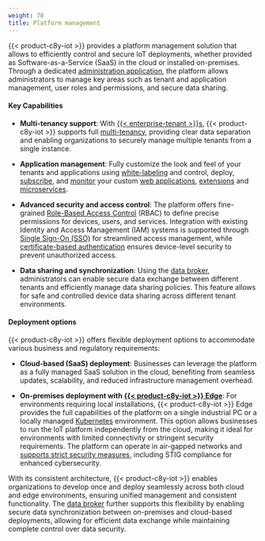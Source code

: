 ```yaml
---
weight: 70
title: Platform management
---
```


{{< product-c8y-iot >}} provides a platform management solution that allows to efficiently control and secure IoT deployments, whether provided as Software-as-a-Service (SaaS) in the cloud or installed on-premises. Through a dedicated [administration application](/standard-tenant/standard-tenant-introduction/), the platform allows administrators to manage key areas such as tenant and application management, user roles and permissions, and secure data sharing.

#### Key Capabilities
- **Multi-tenancy support**: With [{{< enterprise-tenant >}}s](/enterprise-tenant/enterprise-tenant-introduction/), {{< product-c8y-iot >}} supports full [multi-tenancy](/concepts/tenant-hierarchy/), providing clear data separation and enabling organizations to securely manage multiple tenants from a single instance.

- **Application management**: Fully customize the look and feel of your tenants and applications using [white-labeling](/enterprise-tenant/customization/#branding) and control, deploy, [subscribe](/enterprise-tenant/managing-tenants/#subscribing-applications), and [monitor](/standard-tenant/ecosystem/#monitoring-microservices) your custom [web applications](/standard-tenant/ecosystem/#managing-applications), [extensions](/standard-tenant/ecosystem/#extensions) and [microservices](/standard-tenant/ecosystem/#managing-microservices).

- **Advanced security and access control**: The platform offers fine-grained [Role-Based Access Control](/standard-tenant/managing-permissions/) (RBAC) to define precise permissions for devices, users, and services. Integration with existing Identity and Access Management (IAM) systems is supported through [Single Sign-On (SSO)](/authentication/sso/) for streamlined access management, while [certificate-based authentication](/device-integration/device-certificates/) ensures device-level security to prevent unauthorized access.

- **Data sharing and synchronization**: Using the [data broker](/data-broker/data-broker-application/), administrators can enable secure data exchange between different tenants and efficiently manage data sharing policies. This feature allows for safe and controlled device data sharing across different tenant environments.


#### Deployment options
{{< product-c8y-iot >}} offers flexible deployment options to accommodate various business and regulatory requirements:

- **Cloud-based (SaaS) deployment**: Businesses can leverage the platform as a fully managed SaaS solution in the cloud, benefiting from seamless updates, scalability, and reduced infrastructure management overhead.

- **On-premises deployment with [{{< product-c8y-iot >}} Edge](/edge/edge-introduction/)**: For environments requiring local installations, {{< product-c8y-iot >}} Edge provides the full capabilities of the platform on a single industrial PC or a locally managed [Kubernetes](/edge-kubernetes/k8-edge-introduction/) environment. This option allows businesses to run the IoT platform independently from the cloud, making it ideal for environments with limited connectivity or stringent security requirements. The platform can operate in air-gapped networks and [supports strict security measures](/edge/edge-configuration/#configuring-security), including STIG compliance for enhanced cybersecurity.

With its consistent architecture, {{< product-c8y-iot >}} enables organizations to develop once and deploy seamlessly across both cloud and edge environments, ensuring unified management and consistent functionality. The [data broker](/data-broker/data-broker-application/) further supports this flexibility by enabling secure data synchronization between on-premises and cloud-based deployments, allowing for efficient data exchange while maintaining complete control over data security.
